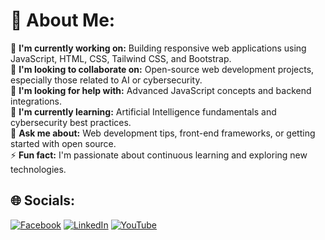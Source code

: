 # 💫 About Me:
🔭 **I'm currently working on:** Building responsive web applications using JavaScript, HTML, CSS, Tailwind CSS, and Bootstrap.<br>🤝 **I'm looking to collaborate on:** Open-source web development projects, especially those related to AI or cybersecurity.<br>💖 **I'm looking for help with:** Advanced JavaScript concepts and backend integrations.<br>🌱 **I'm currently learning:** Artificial Intelligence fundamentals and cybersecurity best practices.<br>💬 **Ask me about:** Web development tips, front-end frameworks, or getting started with open source.<br>⚡ **Fun fact:** I'm passionate about continuous learning and exploring new technologies.


## 🌐 Socials:
[![Facebook](https://img.shields.io/badge/Facebook-%231877F2.svg?logo=Facebook&logoColor=white)](https://facebook.com/https://www.facebook.com/MehediInTech/) [![LinkedIn](https://img.shields.io/badge/LinkedIn-%230077B5.svg?logo=linkedin&logoColor=white)](https://linkedin.com/in/https://www.linkedin.com/in/interfacebymehedi/) [![YouTube](https://img.shields.io/badge/YouTube-%23FF0000.svg?logo=YouTube&logoColor=white)](https://youtube.com/@https://www.youtube.com/@mehedi.interface) 
